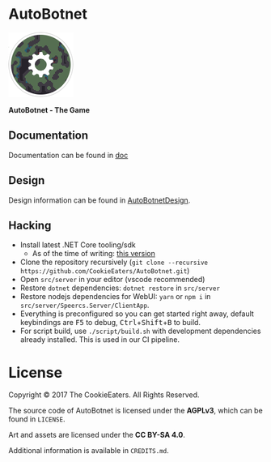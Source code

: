 
# AutoBotnet

<img src="media/logo.png" width="128" height="128" />

**AutoBotnet - The Game**

## Documentation

Documentation can be found in [doc](doc/)

## Design

Design information can be found in [AutoBotnetDesign](https://github.com/CookieEaters/AutoBotnetDesign).

## Hacking

- Install latest .NET Core tooling/sdk
  - As of the time of writing: [this version](https://github.com/dotnet/core/blob/master/release-notes/download-archives/1.1.1-download.md)
- Clone the repository recursively (`git clone --recursive https://github.com/CookieEaters/AutoBotnet.git`)
- Open `src/server` in your editor (vscode recommended)
- Restore `dotnet` dependencies: `dotnet restore` in `src/server`
- Restore nodejs dependencies for WebUI: `yarn` or `npm i` in `src/server/Speercs.Server/ClientApp`.
- Everything is preconfigured so you can get started right away, default keybindings are <kbd>F5</kbd> to debug, <kbd>Ctrl</kbd>+<kbd>Shift</kbd>+<kbd>B</kbd> to build.
- For script build, use `./script/build.sh` with development dependencies
already installed. This is used in our CI pipeline.

# License

Copyright © 2017 The CookieEaters. All Rights Reserved.

The source code of AutoBotnet is licensed under the **AGPLv3**, which can
be found in `LICENSE`.

Art and assets are licensed under the **CC BY-SA 4.0**.

Additional information is available in `CREDITS.md`.
